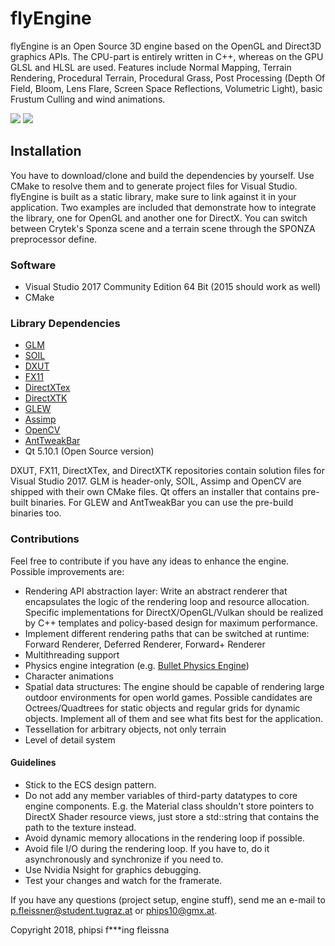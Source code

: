 # flyEngine
flyEngine is an Open Source 3D engine based on the OpenGL and Direct3D graphics APIs. The CPU-part is entirely written in C++, whereas on the GPU GLSL and HLSL are used. Features include Normal Mapping, Terrain Rendering, Procedural Terrain, Procedural Grass, Post Processing (Depth Of Field, Bloom, Lens Flare, Screen Space Reflections, Volumetric Light), basic Frustum Culling and wind animations.

![](https://github.com/fleissna/flyEngine/blob/master/screenshots/MyDX11Window%2014.03.2018%2017_28_13.png)
![](https://github.com/fleissna/flyEngine/blob/master/screenshots/MyDX11Window%2014.03.2018%2017_42_48.png)

## Installation
You have to download/clone and build the dependencies by yourself. Use CMake to resolve them and to generate project files for Visual Studio. flyEngine is built as a static library, make sure to link against it in your application. Two examples are included that demonstrate how to integrate the library, one for OpenGL and another one for DirectX. You can switch between Crytek's Sponza scene and a terrain scene through the SPONZA preprocessor define.

### Software
* Visual Studio 2017 Community Edition 64 Bit (2015 should work as well)
* CMake
### Library Dependencies
* [GLM](https://glm.g-truc.net/0.9.9/index.html)
* [SOIL](https://github.com/kbranigan/Simple-OpenGL-Image-Library)
* [DXUT](https://github.com/Microsoft/DXUT)
* [FX11](https://github.com/Microsoft/FX11)
* [DirectXTex](https://github.com/Microsoft/DirectXTex)
* [DirectXTK](https://github.com/Microsoft/DirectXTK)
* [GLEW](http://glew.sourceforge.net/)
* [Assimp](https://github.com/assimp/assimp)
* [OpenCV](https://github.com/opencv/opencv)
* [AntTweakBar](http://anttweakbar.sourceforge.net/doc/)
* Qt 5.10.1 (Open Source version)

DXUT, FX11, DirectXTex, and DirectXTK repositories contain solution files for Visual Studio 2017. GLM is header-only, SOIL, Assimp and OpenCV are shipped with their own CMake files. Qt offers an installer that contains pre-built binaries. For GLEW and AntTweakBar you can use the pre-build binaries too.

### Contributions
Feel free to contribute if you have any ideas to enhance the engine.
Possible improvements are:
* Rendering API abstraction layer: Write an abstract renderer that encapsulates the logic of the rendering loop and resource allocation. Specific implementations for DirectX/OpenGL/Vulkan should be realized by C++ templates and policy-based design for maximum performance.
* Implement different rendering paths that can be switched at runtime: Forward Renderer, Deferred Renderer, Forward+ Renderer
* Multithreading support
* Physics engine integration (e.g. [Bullet Physics Engine](https://github.com/bulletphysics/bullet3))
* Character animations
* Spatial data structures: The engine should be capable of rendering large outdoor environments for open world games. Possible candidates are Octrees/Quadtrees for static objects and regular grids for dynamic objects. Implement all of them and see what fits best for the application.
* Tessellation for arbitrary objects, not only terrain
* Level of detail system
#### Guidelines
* Stick to the ECS design pattern.
* Do not add any member variables of third-party datatypes to core engine components. E.g. the Material class shouldn't store pointers to DirectX Shader resource views, just store a std::string that contains the path to the texture instead.
* Avoid dynamic memory allocations in the rendering loop if possible.
* Avoid file I/O during the rendering loop. If you have to, do it asynchronously and synchronize if you need to.
* Use Nvidia Nsight for graphics debugging.
* Test your changes and watch for the framerate.

If you have any questions (project setup, engine stuff), send me an e-mail to [p.fleissner@student.tugraz.at](mailto:p.fleissner@student.tugraz.at) or [phips10@gmx.at](mailto:phips10@gmx.at).

Copyright 2018, phipsi f***ing fleissna
